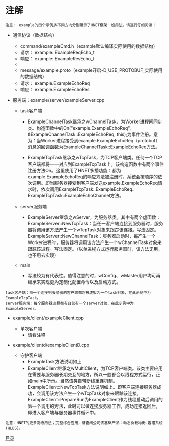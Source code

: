 # 注解

```
注意： example的四个示例从不同方向分别展示了HNET框架一般用法。请逐行仔细阅读！
```

* 通信协议（数据结构）
    * command/exampleCmd.h（example默认编译实际使用的数据结构）
    * 请求： example::ExampleReqEcho_t
    * 响应： example::ExampleResEcho_t
    *
    * message/example.proto（example开启-D_USE_PROTOBUF_实际使用的数据结构）
    * 请求： example.ExampleEchoReq
    * 响应： example.ExampleEchoRes

* 服务端：example/server/exampleServer.cpp
    * task客户端
        * ExampleChannelTask继承之wChannelTask，为Worker进程间同步类。构造函数中的On("example.ExampleEchoReq", &ExampleChannelTask::ExampleEchoReq, this);为事件注册。意为：当Worker进程接受到example.ExampleEchoReq（protobuf）消息的回调函数为ExampleChannelTask::ExampleEchoReq方法。

        * ExampleTcpTask继承之wTcpTask，为TCP客户端类。任何一个TCP客户端都将一一对应到ExampleTcpTask上。该构造函数中有两个事件注册方法On。这里使用了HNET多播功能：都为example.ExampleEchoReq的响应方法被注册时，系统会按顺序的依次调用。即当服务器接受到客户端发送example.ExampleEchoReq请求时，依次调用ExampleTcpTask::ExampleEchoReq、ExampleTcpTask::ExampleEchoChannel方法。

    * server服务端
        * ExampleServer继承之wServer，为服务器类。其中有两个虚函数：
            ExampleServer::NewTcpTask：当任一客户端连接到服务器时，服务器将调用该方法产生一个wTcpTask对象来跟踪该连接。写法固定。
            ExampleServer::NewChannelTask：服务器启动时，每产生一个Worker进程时，服务器将调用该方法产生一个wChannelTask对象来跟踪该进程。写法固定。（以单进程方式运行服务器时，该方法无用，也不用去实现）

    * main
        * 写法较为有代表性。值得注意的时，wConfig、wMaster用户均可再继承来实现更为定制化配置命令以及启动方式。

```
task客户端：每一个连接到服务器的客户端都将被虚拟为一个task对象，在此示例中为ExampleTcpTask。
server服务端：每个服务器进程都有且仅有一个server对象，在此示例中为ExampleServer。
```

* example/client/exampleClient.cpp
    * 单次客户端
        * 请看注释

* example/clientd/exampleClientD.cpp
    * 守护客户端
        * ExampleTask方法说明如上
        * ExampleClient继承之wMultiClient，为TCP客户端类。该类主要应用在需要与服务器长期交互的地方，所以一般都会以线程方式运行，正如main中所示。当然该类自带断线重连机制。
            ExampleClient::NewTcpTask方法说明如上。即客户端连接服务器成功，会调用该方法产生一个wTcpTask对象来跟踪该连接。
            ExampleClient::PrepareRun为ExampleClient作为线程启动后调用的第一个调用的方法，此时可以做连接服务器工作，成功连接返回后，即进入客户端与服务器事件循环中。

```
注意：HNET的更多高级用法；完整综合应用，请查阅公司该基础产品：动态负载均衡-容错系统(HLBS)。
```

[目录](../SUMMARY.md)

